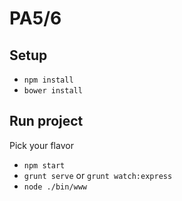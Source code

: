 PA5/6
=====

Setup
-----
- `npm install`
- `bower install`

Run project
-----------
Pick your flavor
- `npm start`
- `grunt serve` or `grunt watch:express` 
- `node ./bin/www`